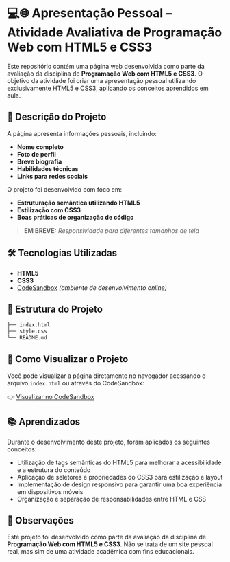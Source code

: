 # 💻🌐 Apresentação Pessoal – Atividade Avaliativa de Programação Web com HTML5 e CSS3

Este repositório contém uma página web desenvolvida como parte da avaliação da disciplina de **Programação Web com HTML5 e CSS3**. O objetivo da atividade foi criar uma apresentação pessoal utilizando exclusivamente HTML5 e CSS3, aplicando os conceitos aprendidos em aula.

## 📄 Descrição do Projeto

A página apresenta informações pessoais, incluindo:

- **Nome completo**
- **Foto de perfil**
- **Breve biografia**
- **Habilidades técnicas**
- **Links para redes sociais**

O projeto foi desenvolvido com foco em:

- **Estruturação semântica utilizando HTML5**
- **Estilização com CSS3**
- **Boas práticas de organização de código**
> **EM BREVE:** *Responsividade para diferentes tamanhos de tela*

## 🛠️ Tecnologias Utilizadas

- **HTML5**
- **CSS3**
- [CodeSandbox](https://codesandbox.io/) *(ambiente de desenvolvimento online)*

## 📁 Estrutura do Projeto

```bash
├── index.html
├── style.css
└── README.md
```

## 🚀 Como Visualizar o Projeto

Você pode visualizar a página diretamente no navegador acessando o arquivo `index.html` ou através do CodeSandbox:

👉 [Visualizar no CodeSandbox](https://codesandbox.io/p/github/mickeiasdev/Mickeias_AT1_HTML+CSS)

## 📚 Aprendizados

Durante o desenvolvimento deste projeto, foram aplicados os seguintes conceitos:

- Utilização de tags semânticas do HTML5 para melhorar a acessibilidade e a estrutura do conteúdo
- Aplicação de seletores e propriedades do CSS3 para estilização e layout
- Implementação de design responsivo para garantir uma boa experiência em dispositivos móveis
- Organização e separação de responsabilidades entre HTML e CSS

## 📌 Observações

Este projeto foi desenvolvido como parte da avaliação da disciplina de **Programação Web com HTML5 e CSS3**. Não se trata de um site pessoal real, mas sim de uma atividade acadêmica com fins educacionais.

